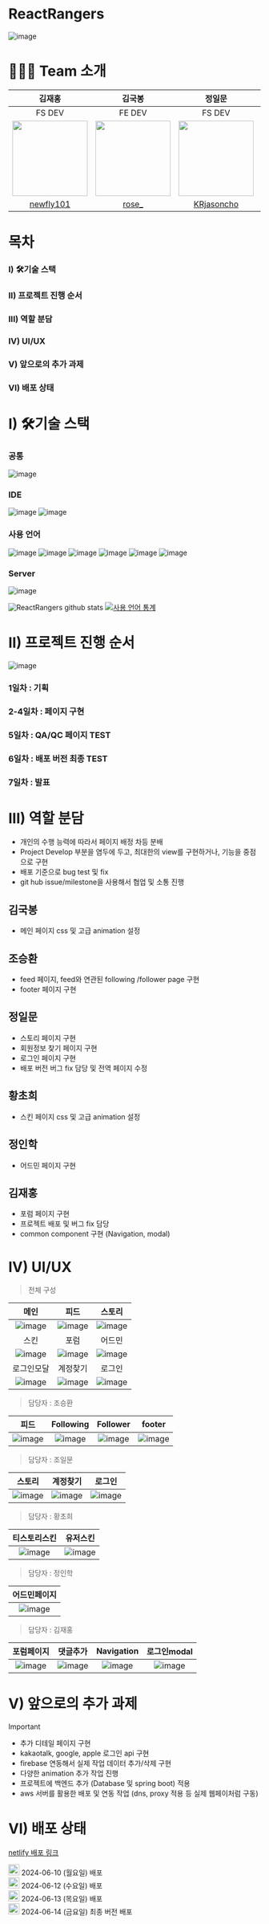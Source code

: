 # ReactRangers
![image](https://github.com/newfly101/ReactRangers/assets/62008619/2d3adb36-5c95-4aa4-b17e-0edc08750b9c)


# 👨‍👨‍👧 Team 소개

|김재홍|김국봉|정일문|황초희|조승환|정인학|
|:-----:|:-----:|:-----:|:-----:|:-----:|:-----:|
|FS DEV|FE DEV|FS DEV|FS DEV|FS DEV|FS DEV|
|<img src="https://github.com/newfly101/ReactRangers/assets/62008619/959b13db-cfce-49d5-b3ce-d2214baf1b41" width="150px" height="150px" />|<img src="https://github.com/newfly101/ReactRangers/assets/62008619/ade00b15-8ee5-4803-a3f2-eda6419dfd71" width="150px" height="150px" />|<img src="https://github.com/newfly101/ReactRangers/assets/62008619/c481e5c3-046d-4883-a550-df55e3f57c68" width="150px" height="150px" />|<img src="https://github.com/newfly101/ReactRangers/assets/62008619/aeaf57ee-7b6d-48cc-a4fd-5c39840f01b7" width="150px" height="150px" />|<img src="https://github.com/newfly101/ReactRangers/assets/62008619/7c229f2a-4944-419e-9c9e-435b7042ae54" width="150px" height="150px" />|<img src="https://github.com/newfly101/ReactRangers/assets/62008619/8d9842d6-6af5-40ad-9c56-a5d6153aa259" width="150px" height="150px" />|
|[newfly101](https://github.com/newfly101)|[rose_](https://github.com/ros-e2)|[KRjasoncho](https://github.com/KRjasoncho)|[chochohee](https://github.com/chochohee)|[brandysh](https://github.com/brandysh)|[inagi94](https://github.com/inagi94)|

# 목차
### I) 🛠기술 스택
### II) 프로젝트 진행 순서
### III) 역할 분담
### IV) UI/UX
### V) 앞으로의 추가 과제
### VI) 배포 상태



# I) 🛠기술 스택
### 공통
![image](https://camo.githubusercontent.com/ccbdc29329afff39a4b077da431827477c1c0b3b8546e2ec570e8acd88bcc0fb/68747470733a2f2f696d672e736869656c64732e696f2f62616467652f6769742d4630353033323f7374796c653d666f722d7468652d6261646765266c6f676f3d676974266c6f676f436f6c6f723d7768697465)

### IDE
![image](https://camo.githubusercontent.com/fd2e8e83472645cd2b998d60168763bb7d8346ecb7f180076617eac3f7bcb6de/68747470733a2f2f696d672e736869656c64732e696f2f62616467652f496e74656c6c694a494445412d3030303030302e7376673f7374796c653d666f722d7468652d6261646765266c6f676f3d696e74656c6c696a2d69646561266c6f676f436f6c6f723d7768697465) ![image](https://camo.githubusercontent.com/998382ebc9a32162128b00b597ea488192df024fd015e5edec001fe29fcb93a6/68747470733a2f2f696d672e736869656c64732e696f2f62616467652f56697375616c25323053747564696f253230436f64652d3030373864372e7376673f7374796c653d666f722d7468652d6261646765266c6f676f3d76697375616c2d73747564696f2d636f6465266c6f676f436f6c6f723d7768697465)

### 사용 언어
![image](https://camo.githubusercontent.com/7ede6d21b6aec3947375e33c2e9c620fa0c1af65bad223b32f01f915ef132755/68747470733a2f2f696d672e736869656c64732e696f2f62616467652f68746d6c352d4544374433313f7374796c653d666f722d7468652d6261646765266c6f676f3d68746d6c35266c6f676f436f6c6f723d7768697465) ![image](https://camo.githubusercontent.com/16fea79fb97d299ed1e8821f36586055821b8795f0329f5debee7392e6e5c617/68747470733a2f2f696d672e736869656c64732e696f2f62616467652f72656163742d3631444146423f7374796c653d666f722d7468652d6261646765266c6f676f3d7265616374266c6f676f436f6c6f723d626c61636b) ![image](https://camo.githubusercontent.com/4e29793ad0c38bc181efe8c11cfd2f1dd2bcd5403953be3845737a154b7fec9c/68747470733a2f2f696d672e736869656c64732e696f2f62616467652f4a6176615363726970742d4646433030303f7374796c653d666f722d7468652d6261646765266c6f676f3d4a617661536372697074266c6f676f436f6c6f723d626c61636b) ![image](https://camo.githubusercontent.com/74dc049c7e749808146ebaaaeeced90ba567453d1cc008b3e08c27cc20234e4d/68747470733a2f2f696d672e736869656c64732e696f2f62616467652f72656475782d3736344142433f7374796c653d666f722d7468652d6261646765266c6f676f3d7265647578266c6f676f436f6c6f723d7768697465) ![image](https://camo.githubusercontent.com/2d97277bab3501304936c98c236225fbe7ab81d026d92c824ba75b58bba316c5/68747470733a2f2f696d672e736869656c64732e696f2f62616467652f435353332d3030413745323f7374796c653d666f722d7468652d6261646765266c6f676f3d63737333266c6f676f436f6c6f723d7768697465) ![image](https://camo.githubusercontent.com/d53346d6e23c6bad0d4379480a6a3e2c0249543c2d1b0dddd60dd6da35d82990/68747470733a2f2f696d672e736869656c64732e696f2f62616467652f7374796c6564636f6d706f6e656e74732d4442373039333f7374796c653d666f722d7468652d6261646765266c6f676f3d7374796c6564636f6d706f6e656e7473266c6f676f436f6c6f723d7768697465)

### Server
![image](https://img.shields.io/badge/Netlify-FFE500?style=flat-square&logo=Java&logoColor=white)

![ReactRangers github stats](https://github-readme-stats.vercel.app/api?username=newfly101&theme=radical)
[![사용 언어 통계](https://github-readme-stats.vercel.app/api/top-langs/?username=newfly101&layout=compact&hide=svelte,python,dockerfile&theme=radical)](https://github.com/newfly101/ReactRangers/github-readme-stats)


# II) 프로젝트 진행 순서
![image](https://github.com/newfly101/ReactRangers/assets/62008619/013aeeef-a59a-4968-90b5-40ea056283b8)

### 1일차 : 기획
### 2-4일차 : 페이지 구현 
### 5일차 : QA/QC 페이지 TEST
### 6일차 : 배포 버전 최종 TEST
### 7일차 : 발표


# III) 역할 분담
- 개인의 수행 능력에 따라서 페이지 배정 차등 분배
- Project Develop 부분을 염두에 두고, 최대한의 view를 구현하거나, 기능을 중점으로 구현
- 배포 기준으로 bug test 및 fix
- git hub issue/milestone을 사용해서 협업 및 소통 진행


## 김국봉
- 메인 페이지 css 및 고급 animation 설정

## 조승환
- feed 페이지, feed와 연관된 following /follower page 구현
- footer 페이지 구현

## 정일문
- 스토리 페이지 구현
- 회원정보 찾기 페이지 구현
- 로그인 페이지 구현
- 배포 버전 버그 fix 담당 및 전역 페이지 수정

## 황초희
- 스킨 페이지 css 및 고급 animation 설정

## 정인학
- 어드민 페이지 구현

## 김재홍
- 포럼 페이지 구현
- 프로젝트 배포 및 버그 fix 담당
- common component 구현 (Navigation, modal)

# IV) UI/UX
> 전체 구성

|메인|피드|스토리|
|:---:|:---:|:---:|
|![image](https://github.com/newfly101/ReactRangers/assets/62008619/31102af9-6a3b-443d-87df-04e3f40c83d2)|![image](https://github.com/newfly101/ReactRangers/assets/62008619/1171bd10-f6f2-449b-8793-c4b99858cea2)|![image](https://github.com/newfly101/ReactRangers/assets/62008619/6e6c18ff-fa09-4211-ac56-34afbc00ccc7)|
|스킨|포럼|어드민|
|![image](https://github.com/newfly101/ReactRangers/assets/62008619/56a31654-2584-42c8-bd73-7baa7edfb3aa)|![image](https://github.com/newfly101/ReactRangers/assets/62008619/78122cdd-c8f2-47c5-89b1-4af209712ec2)|![image](https://github.com/newfly101/ReactRangers/assets/62008619/9f41086c-60b3-4d39-b294-72ae1ed12177)|
|로그인모달|계정찾기|로그인|
|![image](https://github.com/newfly101/ReactRangers/assets/62008619/f4769223-2618-459c-92f7-ff2fda125043)|![image](https://github.com/newfly101/ReactRangers/assets/62008619/dc34554b-10ee-4f70-9032-f32f2c19efae)|![image](https://github.com/newfly101/ReactRangers/assets/62008619/04bf9b88-5b00-4b95-a35b-8a61a454592f)|

> 담당자 : 조승환

|피드|Following|Follower|footer|
|:---:|:---:|:---:|:---:|
|![image](https://github.com/newfly101/ReactRangers/assets/62008619/1171bd10-f6f2-449b-8793-c4b99858cea2)|![image](https://github.com/newfly101/ReactRangers/assets/62008619/c7c899f4-5217-4c99-bff0-112c39e7f9f7)|![image](https://github.com/newfly101/ReactRangers/assets/62008619/17ee7d29-bc51-4479-adc2-9b51f91ad1b9)|![image](https://github.com/newfly101/ReactRangers/assets/62008619/7f92af18-698b-41ce-a18e-5d5227a3c716)|

> 담당자 : 조일문

|스토리|계정찾기|로그인|
|:---:|:---:|:---:|
|![image](https://github.com/newfly101/ReactRangers/assets/62008619/70b90751-5a16-463f-b233-114074cf28a2)|![image](https://github.com/newfly101/ReactRangers/assets/62008619/85b6a3eb-0b15-4a59-91c0-a8a831ac4125)|![image](https://github.com/newfly101/ReactRangers/assets/62008619/e4594165-46a8-4b52-9e01-9119a2fc4258)|

> 담당자 : 황초희

|티스토리스킨|유저스킨|
|:---:|:---:|
|![image](https://github.com/newfly101/ReactRangers/assets/62008619/4bcb1f35-0f4c-4a85-ba2d-8210e0a3835c)|![image](https://github.com/newfly101/ReactRangers/assets/62008619/3cdc359b-3f16-4062-8456-d34b6b290865)|

> 담당자 : 정인학

|어드민페이지|
|:---:|
|![image](https://github.com/newfly101/ReactRangers/assets/62008619/e122829c-51e4-45b4-81b5-e1f5a6390f51)|

> 담당자 : 김재홍

|포럼페이지|댓글추가|Navigation|로그인modal|
|:---:|:---:|:---:|:---:|
|![image](https://github.com/newfly101/ReactRangers/assets/62008619/31c60f23-671c-4e99-b234-3739f4c9b568)|![image](https://github.com/newfly101/ReactRangers/assets/62008619/f892ec33-8f52-4659-b682-aaa836ec6b13)|![image](https://github.com/newfly101/ReactRangers/assets/62008619/c1906eef-b808-4812-badd-c7919a3a9b04)|![image](https://github.com/newfly101/ReactRangers/assets/62008619/c5126052-4611-40f9-9ef3-6442232556d1)|

# V) 앞으로의 추가 과제
> [!IMPORTANT]
> - 추가 디테일 페이지 구현
> - kakaotalk, google, apple 로그인 api 구현
> - firebase 연동해서 실제 작업 데이터 추가/삭제 구현
> - 다양한 animation 추가 작업 진행
> - 프로젝트에 백엔드 추가 (Database 및 spring boot) 적용
> - aws 서버를 활용한 배포 및 연동 작업 (dns, proxy 적용 등 실제 웹페이처럼 구동)



# VI) 배포 상태
[netlify 배포 링크](https://reactranger.netlify.app/)
<div>
  <img src="https://github.com/newfly101/ReactRangers/assets/62008619/f66bca86-ee81-4eb4-a5bd-02f4b4082d53" height="22" align-item="bottom" />
  <label>2024-06-10 (월요일) 배포</label>
</div>
<div>
  <img src="https://github.com/newfly101/ReactRangers/assets/62008619/574dadd7-ec3d-4033-aea6-2a708605a2d1" height="22" align-item="bottom" />
  <label>2024-06-12 (수요일) 배포</label>
</div>
<div>
  <img src="https://github.com/newfly101/ReactRangers/assets/62008619/1dd7c9ca-cff2-4696-a3e0-0d717e3bb44b" height="22" align-item="bottom" />
  <label>2024-06-13 (목요일) 배포</label>
</div>
<div>
  <img src="https://github.com/newfly101/ReactRangers/assets/62008619/b5626b52-6acc-40d5-b92e-3ba3cfbe3ec1" height="22" align-item="bottom" />
  <label>2024-06-14 (금요일) 최종 버전 배포</label>
</div>




<!-- 
## 1. 프로젝트 환경 동일화 작업

1) project pull 받기
2) `npm install` // 라이브러리 설치 (node_modules는 각자 알아서 설치 해야 함)
3) 본인이 commit한 파일은 오류가 없는! 파일만 commit하기
4) 커밋한 것을 github에 push하기 전에 pull 받아서 꼭 수정사항 중에 중복되는 것이 있는지 확인하기
5) push 한 뒤에, 팀원에게 push했다고 말하고 pull받으라고 꼭 하기

* git hub commit/push에 부담감이 있으시면, branch를 만들고 진행해도 괜찮습니다.

### 추가로 쓸 말이 있으시면 자주 수정해서, commit 해주세용

### App.js 에 
`<Route path="/forum" element={<ForumMain />} />`
로 추가하고자하는 path='url' 와 element=`classJs` 를 선언해주고

### Navigation.js 에
각 페이지로 이동하는 `<a>` 태그에 App.js에 작성한 url 추가해주시면 페이지 연동이 됩니다.

 -->

